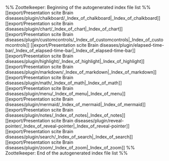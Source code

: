 %% Zoottelkeeper: Beginning of the autogenerated index file list  %%
 [[export/Presentation scite Brain diseases/plugin/chalkboard/_Index_of_chalkboard|_Index_of_chalkboard]]
 [[export/Presentation scite Brain diseases/plugin/chart/_Index_of_chart|_Index_of_chart]]
 [[export/Presentation scite Brain diseases/plugin/customcontrols/_Index_of_customcontrols|_Index_of_customcontrols]]
 [[export/Presentation scite Brain diseases/plugin/elapsed-time-bar/_Index_of_elapsed-time-bar|_Index_of_elapsed-time-bar]]
 [[export/Presentation scite Brain diseases/plugin/highlight/_Index_of_highlight|_Index_of_highlight]]
 [[export/Presentation scite Brain diseases/plugin/markdown/_Index_of_markdown|_Index_of_markdown]]
 [[export/Presentation scite Brain diseases/plugin/math/_Index_of_math|_Index_of_math]]
 [[export/Presentation scite Brain diseases/plugin/menu/_Index_of_menu|_Index_of_menu]]
 [[export/Presentation scite Brain diseases/plugin/mermaid/_Index_of_mermaid|_Index_of_mermaid]]
 [[export/Presentation scite Brain diseases/plugin/notes/_Index_of_notes|_Index_of_notes]]
 [[export/Presentation scite Brain diseases/plugin/reveal-pointer/_Index_of_reveal-pointer|_Index_of_reveal-pointer]]
 [[export/Presentation scite Brain diseases/plugin/search/_Index_of_search|_Index_of_search]]
 [[export/Presentation scite Brain diseases/plugin/zoom/_Index_of_zoom|_Index_of_zoom]]
%% Zoottelkeeper: End of the autogenerated index file list  %%
